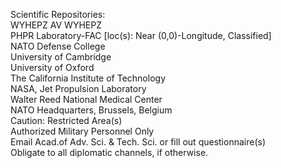 Scientific Repositories: <br />
WYHEPZ AV WYHEPZ <br />
PHPR Laboratory-FAC [loc(s): Near (0,0)-Longitude, Classified]  <br />
NATO Defense College  <br />
University of Cambridge  <br />
University of Oxford  <br />
The California Institute of Technology  <br />
NASA, Jet Propulsion Laboratory  <br />
Walter Reed National Medical Center  <br />
NATO Headquarters, Brussels, Belgium <br />
Caution:  Restricted Area(s)  <br />
Authorized Military Personnel Only  <br />
Email Acad.of Adv. Sci. & Tech. Sci. or fill out questionnaire(s)  <br />
Obligate to all diplomatic channels, if otherwise.  <br />
